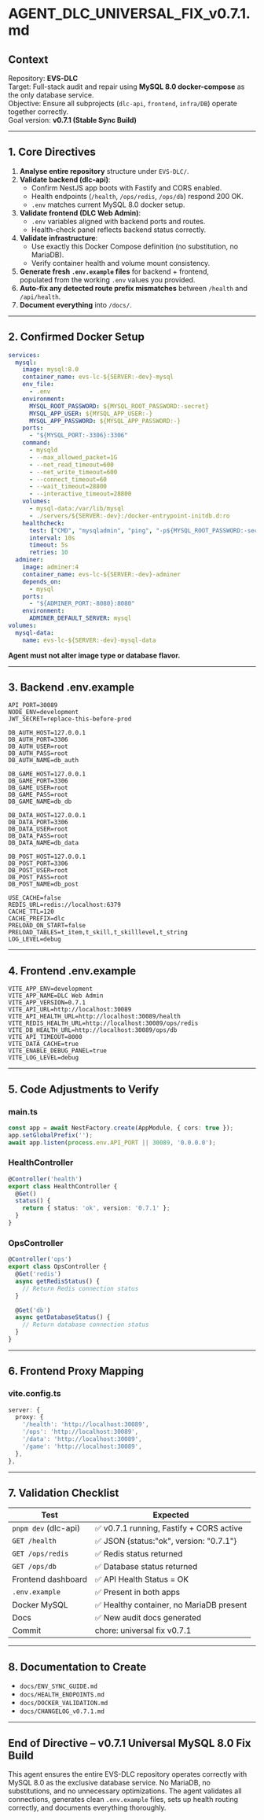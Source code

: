 # AGENT_DLC_UNIVERSAL_FIX_v0.7.1.md

## Context

Repository: **EVS-DLC**  
Target: Full-stack audit and repair using **MySQL 8.0 docker-compose** as the only database service.  
Objective: Ensure all subprojects (`dlc-api`, `frontend`, `infra/DB`) operate together correctly.  
Goal version: **v0.7.1 (Stable Sync Build)**  

---

## 1. Core Directives

1. **Analyse entire repository** structure under `EVS-DLC/`.
2. **Validate backend (dlc-api)**:
   - Confirm NestJS app boots with Fastify and CORS enabled.
   - Health endpoints (`/health`, `/ops/redis`, `/ops/db`) respond 200 OK.
   - `.env` matches current MySQL 8.0 docker setup.
3. **Validate frontend (DLC Web Admin)**:
   - `.env` variables aligned with backend ports and routes.
   - Health-check panel reflects backend status correctly.
4. **Validate infrastructure**:
   - Use exactly this Docker Compose definition (no substitution, no MariaDB).
   - Verify container health and volume mount consistency.
5. **Generate fresh `.env.example` files** for backend + frontend,  
   populated from the working `.env` values you provided.
6. **Auto-fix any detected route prefix mismatches** between `/health` and `/api/health`.
7. **Document everything** into `/docs/`.

---

## 2. Confirmed Docker Setup

```yaml
services:
  mysql:
    image: mysql:8.0
    container_name: evs-lc-${SERVER:-dev}-mysql
    env_file:
      - .env
    environment:
      MYSQL_ROOT_PASSWORD: ${MYSQL_ROOT_PASSWORD:-secret}
      MYSQL_APP_USER: ${MYSQL_APP_USER:-}
      MYSQL_APP_PASSWORD: ${MYSQL_APP_PASSWORD:-}
    ports:
      - "${MYSQL_PORT:-3306}:3306"
    command:
      - mysqld
      - --max_allowed_packet=1G
      - --net_read_timeout=600
      - --net_write_timeout=600
      - --connect_timeout=60
      - --wait_timeout=28800
      - --interactive_timeout=28800
    volumes:
      - mysql-data:/var/lib/mysql
      - ./servers/${SERVER:-dev}:/docker-entrypoint-initdb.d:ro
    healthcheck:
      test: ["CMD", "mysqladmin", "ping", "-p${MYSQL_ROOT_PASSWORD:-secret}"]
      interval: 10s
      timeout: 5s
      retries: 10
  adminer:
    image: adminer:4
    container_name: evs-lc-${SERVER:-dev}-adminer
    depends_on:
      - mysql
    ports:
      - "${ADMINER_PORT:-8080}:8080"
    environment:
      ADMINER_DEFAULT_SERVER: mysql
volumes:
  mysql-data:
    name: evs-lc-${SERVER:-dev}-mysql-data
```

**Agent must not alter image type or database flavor.**

---

## 3. Backend .env.example

```env
API_PORT=30089
NODE_ENV=development
JWT_SECRET=replace-this-before-prod

DB_AUTH_HOST=127.0.0.1
DB_AUTH_PORT=3306
DB_AUTH_USER=root
DB_AUTH_PASS=root
DB_AUTH_NAME=db_auth

DB_GAME_HOST=127.0.0.1
DB_GAME_PORT=3306
DB_GAME_USER=root
DB_GAME_PASS=root
DB_GAME_NAME=db_db

DB_DATA_HOST=127.0.0.1
DB_DATA_PORT=3306
DB_DATA_USER=root
DB_DATA_PASS=root
DB_DATA_NAME=db_data

DB_POST_HOST=127.0.0.1
DB_POST_PORT=3306
DB_POST_USER=root
DB_POST_PASS=root
DB_POST_NAME=db_post

USE_CACHE=false
REDIS_URL=redis://localhost:6379
CACHE_TTL=120
CACHE_PREFIX=dlc
PRELOAD_ON_START=false
PRELOAD_TABLES=t_item,t_skill,t_skilllevel,t_string
LOG_LEVEL=debug
```

---

## 4. Frontend .env.example

```env
VITE_APP_ENV=development
VITE_APP_NAME=DLC Web Admin
VITE_APP_VERSION=0.7.1
VITE_API_URL=http://localhost:30089
VITE_API_HEALTH_URL=http://localhost:30089/health
VITE_REDIS_HEALTH_URL=http://localhost:30089/ops/redis
VITE_DB_HEALTH_URL=http://localhost:30089/ops/db
VITE_API_TIMEOUT=8000
VITE_DATA_CACHE=true
VITE_ENABLE_DEBUG_PANEL=true
VITE_LOG_LEVEL=debug
```

---

## 5. Code Adjustments to Verify

### main.ts

```typescript
const app = await NestFactory.create(AppModule, { cors: true });
app.setGlobalPrefix('');
await app.listen(process.env.API_PORT || 30089, '0.0.0.0');
```

### HealthController

```typescript
@Controller('health')
export class HealthController {
  @Get()
  status() {
    return { status: 'ok', version: '0.7.1' };
  }
}
```

### OpsController

```typescript
@Controller('ops')
export class OpsController {
  @Get('redis')
  async getRedisStatus() {
    // Return Redis connection status
  }

  @Get('db')
  async getDatabaseStatus() {
    // Return database connection status
  }
}
```

---

## 6. Frontend Proxy Mapping

### vite.config.ts

```typescript
server: {
  proxy: {
    '/health': 'http://localhost:30089',
    '/ops': 'http://localhost:30089',
    '/data': 'http://localhost:30089',
    '/game': 'http://localhost:30089',
  },
},
```

---

## 7. Validation Checklist

| Test                   | Expected                                    |
|------------------------|---------------------------------------------|
| `pnpm dev` (dlc-api)   | ✅ v0.7.1 running, Fastify + CORS active    |
| `GET /health`          | ✅ JSON {status:"ok", version: "0.7.1"}     |
| `GET /ops/redis`       | ✅ Redis status returned                    |
| `GET /ops/db`          | ✅ Database status returned                 |
| Frontend dashboard     | ✅ API Health Status = OK                   |
| `.env.example`         | ✅ Present in both apps                     |
| Docker MySQL           | ✅ Healthy container, no MariaDB present    |
| Docs                   | ✅ New audit docs generated                 |
| Commit                 | chore: universal fix v0.7.1                 |

---

## 8. Documentation to Create

- `docs/ENV_SYNC_GUIDE.md`
- `docs/HEALTH_ENDPOINTS.md`
- `docs/DOCKER_VALIDATION.md`
- `docs/CHANGELOG_v0.7.1.md`

---

## End of Directive – v0.7.1 Universal MySQL 8.0 Fix Build

This agent ensures the entire EVS-DLC repository operates correctly with MySQL 8.0 as the exclusive database service. No MariaDB, no substitutions, and no unnecessary optimizations. The agent validates all connections, generates clean `.env.example` files, sets up health routing correctly, and documents everything thoroughly.
